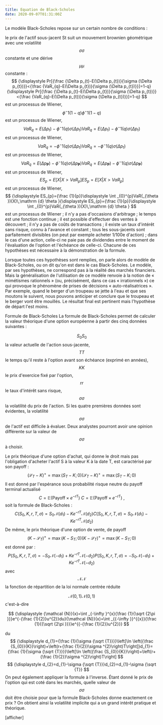```yaml
---
title: Equation de Black-Scholes
date: 2020-09-07T01:31:00Z
---
```


Le modèle Black-Scholes repose sur un certain nombre de conditions :

le prix de l'actif sous-jacent St suit un mouvement brownien géométrique avec une volatilité 
$$
{\displaystyle \sigma }\sigma
$$ 
constante et une dérive 
$$
{\displaystyle \mu }\mu
$$ 
constante :
$$
{\displaystyle Pr[{\frac {\Delta p_{t}-E(\Delta p_{t})}{\sigma (\Delta p_{t})}}<{\frac {VaR_{q}-E(\Delta p_{t})}{\sigma (\Delta p_{t})}}]=1-q}{\displaystyle Pr[{\frac {\Delta p_{t}-E(\Delta p_{t})}{\sigma (\Delta p_{t})}}<{\frac {VaR_{q}-E(\Delta p_{t})}{\sigma (\Delta p_{t})}}]=1-q}
$$ 
est un processus de Wiener,
$$
{\displaystyle \phi ^{-}1(1-q)}{\displaystyle \phi ^{-}1(1-q)}
$$ 
est un processus de Wiener,
$$
{\displaystyle VaR_{q}={E(\Delta p_{t})}-\phi ^{-}1(q)\sigma (\Delta p_{t})}{\displaystyle VaR_{q}={E(\Delta p_{t})}-\phi ^{-}1(q)\sigma (\Delta p_{t})}
$$ 
est un processus de Wiener,
$$
{\displaystyle VaR_{q}=-\phi ^{-}1(q)\sigma (\Delta p_{t})}{\displaystyle VaR_{q}=-\phi ^{-}1(q)\sigma (\Delta p_{t})}
$$ 
est un processus de Wiener,
$$
{\displaystyle VaR_{q}={E(\Delta p_{\textbf {P}})}-\phi ^{-}1(q)\sigma (\Delta p_{\textbf {P}})}{\displaystyle VaR_{q}={E(\Delta p_{\textbf {P}})}-\phi ^{-}1(q)\sigma (\Delta p_{\textbf {P}})}
$$ 
est un processus de Wiener,
$$
{\displaystyle ES_{p}=E[X|X>VaR_{p}]}{\displaystyle ES_{p}=E[X|X>VaR_{p}]}
$$ 
est un processus de Wiener,
$$
{\displaystyle ES_{p}={\frac {1}{p}}\displaystyle \int _{0}^{p}VaR(_{\theta })(X)\,\mathrm {d} \theta }{\displaystyle ES_{p}={\frac {1}{p}}\displaystyle \int _{0}^{p}VaR(_{\theta })(X)\,\mathrm {d} \theta }
$$ 
est un processus de Wiener ;
il n'y a pas d'occasions d'arbitrage ;
le temps est une fonction continue ;
il est possible d'effectuer des ventes à découvert ;
il n'y a pas de coûts de transactions ;
il existe un taux d'intérêt sans risque, connu à l'avance et constant ;
tous les sous-jacents sont parfaitement divisibles (on peut par exemple acheter 1/100e d'action) ;
dans le cas d'une action, celle-ci ne paie pas de dividendes entre le moment de l'évaluation de l'option et l'échéance de celle-ci.
Chacune de ces hypothèses est nécessaire à la démonstration de la formule.

Lorsque toutes ces hypothèses sont remplies, on parle alors de modèle de Black-Scholes, ou on dit qu'on est dans le cas Black-Scholes. Le modèle, par ses hypothèses, ne correspond pas à la réalité des marchés financiers. Mais la généralisation de l'utilisation de ce modèle renvoie à la notion de « mimétismes rationnels » (ou, précisément, dans ce cas « irrationnels ») ce qui provoque le phénomène de prises de décisions « auto-réalisatrices ». Par exemple, quand le berger d'un troupeau se jette à l'eau et que ses moutons le suivent, nous pouvons anticiper et conclure que le troupeau et le berger vont être mouillés. Le résultat final est pertinent mais l'hypothèse de départ l'est moins.

Formule de Black-Scholes
La formule de Black-Scholes permet de calculer la valeur théorique d'une option européenne à partir des cinq données suivantes :

$$
{\displaystyle {\mathcal {}}S_{0}}{\mathcal  {}}S_{0}
$$ la valeur actuelle de l'action sous-jacente,
$$
{\displaystyle {\mathcal {}}T}{\mathcal  {}}T
$$ 
le temps qu'il reste à l'option avant son échéance (exprimé en années),
$$
{\displaystyle {\mathcal {}}K}{\mathcal  {}}K
$$ 
le prix d'exercice fixé par l'option,
$$
{\displaystyle {\mathcal {}}r}{\mathcal  {}}r
$$
 le taux d'intérêt sans risque,
$$
{\displaystyle {\mathcal {}}\sigma }{\mathcal  {}}\sigma
$$
  la volatilité du prix de l'action.
Si les quatre premières données sont évidentes, la volatilité 
$$
{\displaystyle {\mathcal {}}\sigma }{\mathcal  {}}\sigma
$$
  de l'actif est difficile à évaluer. Deux analystes pourront avoir une opinion différente sur la valeur de 
$$
{\displaystyle {\mathcal {}}\sigma }{\mathcal  {}}\sigma
$$
  à choisir.

Le prix théorique d'une option d'achat, qui donne le droit mais pas l'obligation d'acheter l'actif S à la valeur K à la date T, est caractérisé par son payoff : 
$$
{\displaystyle ({\mathcal {S}}_{T}-K)^{+}=\max(S_{T}-K;0)}({\mathcal  {S}}_{{T}}-K)^{{+}}=\max(S_{{T}}-K;0)
$$
 Il est donné par l'espérance sous probabilité risque neutre du payoff terminal actualisé
$$
{\displaystyle C=\mathbb {E} ({\text{Payoff}}\times e^{-rT})~}{\displaystyle C=\mathbb {E} ({\text{Payoff}}\times e^{-rT})~},
$$ soit la formule de Black-Scholes :
$$
{\displaystyle C(S_{0},K,r,T,\sigma )=S_{0}{\mathcal {N}}(d_{1})-Ke^{-rT}{\mathcal {N}}(d_{2})}{\displaystyle C(S_{0},K,r,T,\sigma )=S_{0}{\mathcal {N}}(d_{1})-Ke^{-rT}{\mathcal {N}}(d_{2})}
$$
 De même, le prix théorique d'une option de vente, de payoff 
$$
{\displaystyle (K-{\mathcal {S}}_{T})^{+}=\max(K-S_{T};0)}(K-{\mathcal  {S}}_{{T}})^{{+}}=\max(K-S_{{T}};0)
$$
 est donné par :
$$
{\displaystyle P(S_{0},K,r,T,\sigma )=-S_{0}{\mathcal {N}}(-d_{1})+Ke^{-rT}{\mathcal {N}}(-d_{2})}{\displaystyle P(S_{0},K,r,T,\sigma )=-S_{0}{\mathcal {N}}(-d_{1})+Ke^{-rT}{\mathcal {N}}(-d_{2})}
$$
 avec
$$
{\displaystyle {\mathcal {N}}}{\mathcal  {N}}
$$
 la fonction de répartition de la loi normale centrée réduite 

$$
{\displaystyle {\mathcal {N}}\left(0,1\right)}{\mathcal  {N}}\left(0,1\right)
$$
 c'est-à-dire 

$$
{\displaystyle {\mathcal {N}}(x)=\int _{-\infty }^{x}{\frac {1}{\sqrt {2\pi }}}e^{-{\frac {1}{2}}u^{2}}du}{\mathcal  {N}}(x)=\int _{{-\infty }}^{{x}}{\frac  {1}{{\sqrt  {2\pi }}}}e^{{-{\frac  {1}{2}}u^{2}}}
$$

 du
$$
{\displaystyle d_{1}={\frac {1}{\sigma {\sqrt {T}}}}\left[\ln \left({\frac {S_{0}}{K}}\right)+\left(r+{\frac {1}{2}}\sigma ^{2}\right)T\right]}d_{1}={\frac  {1}{\sigma {\sqrt  {T}}}}\left[\ln \left({\frac  {S_{0}}{K}}\right)+\left(r+{\frac  {1}{2}}\sigma ^{2}\right)T\right]
$$ 
$$
{\displaystyle d_{2}=d_{1}-\sigma {\sqrt {T}}}d_{2}=d_{1}-\sigma {\sqrt  {T}}
$$ On peut également appliquer la formule à l'inverse. Étant donné le prix de l'option qui est coté dans les marchés, quelle valeur de 
$$
{\displaystyle {\mathcal {}}\sigma }{\mathcal  {}}\sigma
$$
  doit être choisie pour que la formule Black-Scholes donne exactement ce prix ? On obtient ainsi la volatilité implicite qui a un grand intérêt pratique et théorique.

[afficher]
